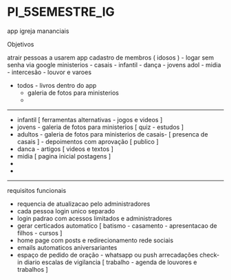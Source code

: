 # PI_5SEMESTRE_IG

app igreja mananciais

Objetivos

atrair pessoas a usarem app
cadastro de membros ( idosos ) - logar sem senha via google
ministerios - casais - infantil - dança - jovens adol - midia - intercesão - louvor e varoes
  - todos - livros dentro do app
    -  galeria de fotos para ministerios
    -  
-----------------------------------------------------------------------------------------------------------------------
    
  - infantil [ ferramentas alternativas - jogos e videos ] 
  - jovens - galeria de fotos para ministerios  [ quiz - estudos ]
  - adultos - galeria de fotos para ministerios de casais- [ presenca de casais  ] - depoimentos com aprovação [ publico ]
  - danca - artigos [ videos e textos ]
  - midia [ pagina inicial postagens  ]
  - 
  - 
-----------------------------------------------------------------------------------------------------------------------
requisitos funcionais

  -  requencia de atualizacao pelo administradores
  -  cada pessoa login unico separado
  -  login padrao com acessos limitados e administradores 
  -  gerar certicados automatico  [ batismo - casamento - apresentacao de filhos - cursos ]
  -  home page com posts e redirecionamento rede sociais
  -  emails automaticos aniversariantes
  -  espaço de pedido de oração - whatsapp ou push
arrecadações
check-in diario
escalas de vigilancia [ trabalho - agenda de louvores e trabalhos ]
